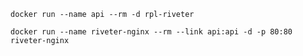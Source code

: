 `docker run --name api --rm -d rpl-riveter`

`docker run --name riveter-nginx --rm --link api:api -d -p 80:80 riveter-nginx`
